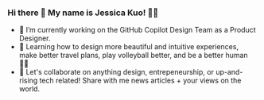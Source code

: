 ### Hi there 👋 My name is Jessica Kuo! 👩‍🎓

<!--
**jesskuo4/jesskuo4** is a ✨ _special_ ✨ repository because its `README.md` (this file) appears on your GitHub profile.

Here are some ideas to get you started:

- 🔭 I’m currently working on ...
- 🌱 I’m currently learning ...
- 👯 I’m looking to collaborate on ...
- 🤔 I’m looking for help with ...
- 💬 Ask me about ...
- 📫 How to reach me: ...
- 😄 Pronouns: ...
- ⚡ Fun fact: ...
-->

- 🔭 I’m currently working on the GitHub Copilot Design Team as a Product Designer.
- 🌱 Learning how to design more beautiful and intuitive experiences, make better travel plans, play volleyball better, and be a better human 🙆‍♀️
- 👯 Let's collaborate on anything design, entrepeneurship, or up-and-rising tech related! Share with me news articles + your views on the world.
